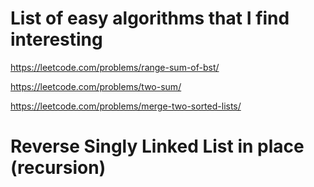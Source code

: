 # List of easy algorithms that I find interesting

https://leetcode.com/problems/range-sum-of-bst/

https://leetcode.com/problems/two-sum/

https://leetcode.com/problems/merge-two-sorted-lists/

# Reverse Singly Linked List in place (recursion)
